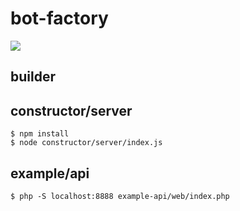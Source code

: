# bot-factory

![](https://pbs.twimg.com/media/CmMXJe9WMAAc9fw.jpg)

## builder

## constructor/server

```shell
$ npm install
$ node constructor/server/index.js
```


## example/api

```shell 
$ php -S localhost:8888 example-api/web/index.php
```